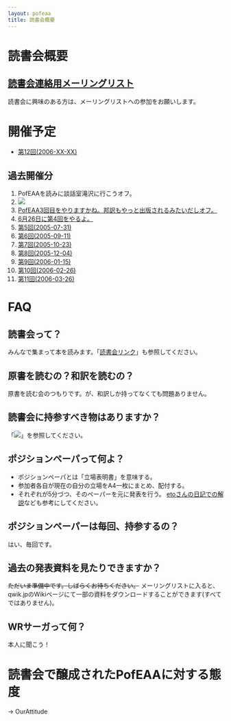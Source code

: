 ```yaml
---
layout: pofeaa
title: 読書会概要
---
```


# 読書会概要

## [読書会連絡用メーリングリスト](PofEAAReadingMailingList)
読書会に興味のある方は、メーリングリストへの参加をお願いします。

# 開催予定

- [第12回(2006-XX-XX)](ReadingPofEAA012)

## 過去開催分
1. PofEAAを読みに談話室滝沢に行こうオフ。
1. ![](PofEAA2回目でもやろうか。ファウラーも来日するしオフ。)
1. [PofEAA3回目をやりますかね。邦訳もやっと出版されるみたいだしオフ。](ReadingPofEAA003)
1. [6月26日に第4回をやるよ。](ReadingPofEAA004)
1. [第5回(2005-07-31)](ReadingPofEAA005) 
1. [第6回(2005-09-11)](ReadingPofEAA006)
1. [第7回(2005-10-23)](ReadingPofEAA007)
1. [第8回(2005-12-04)](ReadingPofEAA008)
1. [第9回(2006-01-15)](ReadingPofEAA009)
1. [第10回(2006-02-26)](ReadingPofEAA010)
1. [第11回(2006-03-26)](ReadingPofEAA011)



# FAQ

## 読書会って？

みんなで集まって本を読みます。「[読書会リンク](UsefulLink)」も参照してください。

## 原書を読むの？和訳を読むの？
原書を読む会のつもりです。が、和訳しか持ってなくても問題ありません。

## 読書会に持参すべき物はありますか？

「![](用意するもの)」を参照してください。

## ポジションペーパって何よ？
- ポジションペーパとは「立場表明書」を意味する。
- 参加者各自が現在の自分の立場をA4一枚にまとめ、配付する。
- それぞれが5分づつ、そのペーパーを元に発表を行う。
[etoさんの日記での解説](http://eto.com/d/0403.html#1-wx_JFWRdTXUHIYPZXc3g)なども参考にしてください。

## ポジションペーパーは毎回、持参するの？
はい、毎回です。

## 過去の発表資料を見たりできますか？

~~ただいま準備中です。しばらくお待ちください。~~
メーリングリストに入ると、qwik.jpのWikiページにて一部の資料をダウンロードすることができます(すべてではありません)。

## WRサーガって何？

本人に聞こう！

# 読書会で醸成されたPofEAAに対する態度

→ OurAttitude
